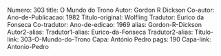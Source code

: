 Numero: 303
title: O Mundo do Trono
Autor: Gordon R Dickson
Co-autor: 
Ano-de-Publicacao: 1982
Titulo-original: Wolfling
Tradutor: Eurico da Fonseca
Co-tradutor: 
Ano-de-edicao: 1969
alias: Gordon-R-Dickson
Autor2-alias: 
Tradutor1-alias: Eurico-da-Fonseca
Tradutor2-alias: 
Titulo-link: 303-O-Mundo-do-Trono
Capa: António Pedro
pags: 190
Capa-link: Antonio-Pedro